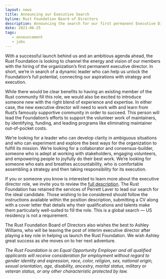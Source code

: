 ```yaml
---
layout: news
title: Announcing our Executive Search
byline: Rust Foundation Board of Directors
description: Announcing the search for our first permanent Executive Director.
date: 2021-06-25
tags:
   - announcement
   - jobs
---
```


With a successful launch behind us and an ambitious agenda ahead, the Rust Foundation is looking to channel the energy and vision of our members with the hiring of the organization’s first permanent executive director. In short, we’re in search of a dynamic leader who can help us unlock the Foundation’s full potential, connecting our aspirations with strategy and execution.

While there would be clear benefits to having an existing member of the Rust community fill this role, we would also be excited to introduce someone new with the right blend of experience and expertise. In either case, the new executive director will need to work with and learn from Rust’s famously supportive community in order to succeed. This person will lead the Foundation’s efforts to support the volunteer work of maintainers, by identifying, funding, and leading programs like eliminating maintainer out-of-pocket costs.

We’re looking for a leader who can develop clarity in ambiguous situations and who can experiment and explore the best ways for the organization to fulfill its mission. We’re looking for a collaborator and consensus-builder, someone who is adept at working with stakeholders, engaging volunteers, and empowering people to joyfully do their best work. We’re looking for someone who eats and breathes accountability, who is comfortable assembling a strategy and then taking responsibility for its execution.

If you or someone you know is interested to learn more about the executive director role, we invite you to review the [full description](https://candidates.perrettlaver.com/vacancies/2358/executive_director/). The Rust Foundation has retained the services of Perrett Laver to lead our search for the ideal candidate. Those wishing to be considered should follow the instructions available within the position description, submitting a CV along with a cover letter that details why their qualifications and talents make them particularly well-suited to fill the role. This is a global search — US residency is not a requirement.

The Rust Foundation Board of Directors also wishes the best to Ashley Williams, who will be leaving the post of interim executive director after playing a key role in helping us launch the Rust Foundation. We wish Ashley great success as she moves on to her next adventure.

_The Rust Foundation is an Equal Opportunity Employer and all qualified applicants will receive consideration for employment without regard to gender identity and expression, race, color, religion, sex, national origin, sexual orientation, age, disability, ancestry, marital status, military or veteran status, or any other characteristic protected by law._
